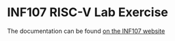 # INF107 RISC-V Lab Exercise 

The documentation can be found [on the INF107 website](https://inf107.telecom-paris.fr/exercises/introduction.html)
